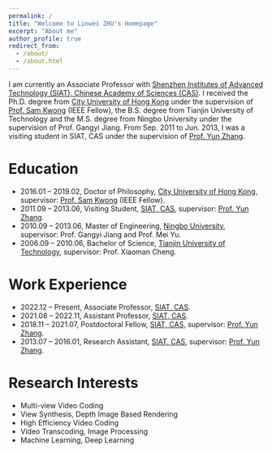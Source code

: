 ```yaml
---
permalink: /
title: "Welcome to Linwei ZHU's Homepage"
excerpt: "About me"
author_profile: true
redirect_from: 
  - /about/
  - /about.html
---
```

I am currently an Associate Professor with [Shenzhen Institutes of Advanced Technology (SIAT), Chinese Academy of Sciences (CAS)](https://www.siat.ac.cn/). I received the Ph.D. degree from [City University of Hong Kong](https://www.cityu.edu.hk/) under the supervision of [Prof. Sam Kwong](https://www.ln.edu.hk/po/professor-sam-kwong-tak-wu) (IEEE Fellow), the B.S. degree from Tianjin University of Technology and the M.S. degree from Ningbo University under the supervision of Prof. Gangyi Jiang. From Sep. 2011 to Jun. 2013, I was a visiting student in SIAT, CAS under the supervision of [Prof. Yun Zhang](https://sece.sysu.edu.cn/szll/js/1406776.htm).


Education
======
* 2016.01 – 2019.02, Doctor of Philosophy, [City University of Hong Kong](https://www.cityu.edu.hk/), supervisor: [Prof. Sam Kwong](https://www.ln.edu.hk/po/professor-sam-kwong-tak-wu) (IEEE Fellow).
* 2011.09 – 2013.06, Visiting Student, [SIAT, CAS](https://www.siat.ac.cn/), supervisor: [Prof. Yun Zhang](https://sece.sysu.edu.cn/szll/js/1406776.htm).
* 2010.09 – 2013.06, Master of Engineering, [Ningbo University](https://www.nbu.edu.cn/), supervisor: Prof. Gangyi Jiang and Prof. Mei Yu.
* 2006.09 – 2010.06, Bachelor of Science, [Tianjin University of Technology](https://www.tjut.edu.cn/), supervisor: Prof. Xiaoman Cheng.


Work Experience
======
* 2022.12 – Present, Associate Professor, [SIAT, CAS](https://www.siat.ac.cn/).
* 2021.08 – 2022.11, Assistant Professor, [SIAT, CAS](https://www.siat.ac.cn/).
* 2018.11 – 2021.07, Postdoctoral Fellow, [SIAT, CAS](https://www.siat.ac.cn/), supervisor: [Prof. Yun Zhang](https://sece.sysu.edu.cn/szll/js/1406776.htm).
* 2013.07 – 2016.01, Research Assistant, [SIAT, CAS](https://www.siat.ac.cn/), supervisor: [Prof. Yun Zhang](https://sece.sysu.edu.cn/szll/js/1406776.htm).

Research Interests
======
* Multi-view Video Coding
* View Synthesis, Depth Image Based Rendering
* High Efficiency Video Coding
* Video Transcoding, Image Processing
* Machine Learning, Deep Learning


